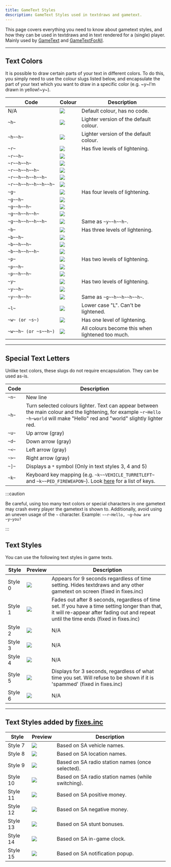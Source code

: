 ```yaml
---
title: GameText Styles
description: GameText Styles used in textdraws and gametext.
---
```


This page covers everything you need to know about gametext styles, and how they can be used in textdraws and in text rendered for a (single) player.
Mainly used by [GameText](../functions/GameTextForPlayer) and [GameTextForAll](../functions/GameTextForAll).

---
  
## Text Colors
It is possible to draw certain parts of your text in different colors. To do this, you simply need to use the colour slugs listed below, and encapsulate the part of your text which you want to draw in a specific color (e.g. \~y\~I'm drawn in yellow!\~y\~).

| Code                 | Colour                                 | Description                                      |
| -------------------- | -------------------------------------- | ------------------------------------------------ |
| N/A                  | ![](https://assets.open.mp/assets/images/gameTextStyles/-.png)      | Default colour, has no code.                     |
| `~h~`                | ![](https://assets.open.mp/assets/images/gameTextStyles/h.png)      | Lighter version of the default colour.           |
| `~h~~h~`             | ![](https://assets.open.mp/assets/images/gameTextStyles/hh.png)     | Lighter version of the default colour.           |
| `~r~`                | ![](https://assets.open.mp/assets/images/gameTextStyles/r.png)      | Has five levels of lightening.                   |
| `~r~~h~`             | ![](https://assets.open.mp/assets/images/gameTextStyles/rh.png)     |                                                  |
| `~r~~h~~h~`          | ![](https://assets.open.mp/assets/images/gameTextStyles/rhh.png)    |                                                  |
| `~r~~h~~h~~h~`       | ![](https://assets.open.mp/assets/images/gameTextStyles/rhhh.png)   |                                                  |
| `~r~~h~~h~~h~~h~`    | ![](https://assets.open.mp/assets/images/gameTextStyles/rhhhh.png)  |                                                  |
| `~r~~h~~h~~h~~h~~h~` | ![](https://assets.open.mp/assets/images/gameTextStyles/rhhhhh.png) |                                                  |
| `~g~`                | ![](https://assets.open.mp/assets/images/gameTextStyles/g.png)      | Has four levels of lightening.                   |
| `~g~~h~`             | ![](https://assets.open.mp/assets/images/gameTextStyles/gh.png)     |                                                  |
| `~g~~h~~h~`          | ![](https://assets.open.mp/assets/images/gameTextStyles/ghh.png)    |                                                  |
| `~g~~h~~h~~h~`       | ![](https://assets.open.mp/assets/images/gameTextStyles/ghhh.png)   |                                                  |
| `~g~~h~~h~~h~~h~`    | ![](https://assets.open.mp/assets/images/gameTextStyles/ghhhh.png)  | Same as `~y~~h~~h~`.                             |
| `~b~`                | ![](https://assets.open.mp/assets/images/gameTextStyles/b.png)      | Has three levels of lightening.                  |
| `~b~~h~`             | ![](https://assets.open.mp/assets/images/gameTextStyles/bh.png)     |                                                  |
| `~b~~h~~h~`          | ![](https://assets.open.mp/assets/images/gameTextStyles/bhh.png)    |                                                  |
| `~b~~h~~h~~h~`       | ![](https://assets.open.mp/assets/images/gameTextStyles/bhhh.png)   |                                                  |
| `~p~`                | ![](https://assets.open.mp/assets/images/gameTextStyles/p.png)      | Has two levels of lightening.                    |
| `~p~~h~`             | ![](https://assets.open.mp/assets/images/gameTextStyles/ph.png)     |                                                  |
| `~p~~h~~h~`          | ![](https://assets.open.mp/assets/images/gameTextStyles/phh.png)    |                                                  |
| `~y~`                | ![](https://assets.open.mp/assets/images/gameTextStyles/y.png)      | Has two levels of lightening.                    |
| `~y~~h~`             | ![](https://assets.open.mp/assets/images/gameTextStyles/yh.png)     |                                                  |
| `~y~~h~~h~`          | ![](https://assets.open.mp/assets/images/gameTextStyles/yhh.png)    | Same as `~g~~h~~h~~h~~h~`.                       |
| `~l~`                | ![](https://assets.open.mp/assets/images/gameTextStyles/l.png)      | Lower case "L".  Can't be lightened.             |
| `~w~ (or ~s~)`       | ![](https://assets.open.mp/assets/images/gameTextStyles/w.png)      | Has one level of lightening.                     |
| `~w~~h~ (or ~s~~h~)` | ![](https://assets.open.mp/assets/images/gameTextStyles/wh.png)     | All colours become this when lightened too much. |

---
  
## Special Text Letters
Unlike text colors, these slugs do not require encapsulation. They can be used as-is.

|  Code  | Description                                                                                                                        |
| ------ | ---------------------------------------------------------------------------------------------------------------------------------- |
| `~n~` | New line                                                                                                                            |
| `~h~` | Turn selected colours lighter.  Text can appear between the main colour and the lightening, for example `~r~Hello ~h~world` will make "Hello" red and "world" slightly lighter red. |
| `~u~` | Up arrow (gray)                                                                                                                     |
| `~d~` | Down arrow (gray)                                                                                                                   |
| `~<~` | Left arrow (gray)                                                                                                                   |
| `~>~` | Right arrow (gray)                                                                                                                  |
| `~]~` | Displays a `*` symbol (Only in text styles 3, 4 and 5)                                                                              |
| `~k~` | Keyboard key mapping (e.g. `~k~~VEHICLE_TURRETLEFT~` and `~k~~PED_FIREWEAPON~`). Look [here](../resources/keys) for a list of keys. |

:::caution

Be careful, using too many text colors or special characters in one gametext may crash every player the gametext is shown to. Additionally, avoid using an uneven usage of the `~` character. Example: `~~r~Hello, ~g~how are ~y~you?`

:::

## Text Styles
You can use the following text styles in game texts.

|  Style  | Preview                                | Description                                                                                                              |
| ------- | -------------------------------------- | ------------------------------------------------------------------------------------------------------------------------ |
| Style 0 | ![](https://assets.open.mp/assets/images/gameTextStyles/style0.png) | Appears for 9 seconds regardless of time setting. Hides textdraws and any other gametext on screen (fixed in fixes.inc)  |
| Style 1 | ![](https://assets.open.mp/assets/images/gameTextStyles/style1.png) | Fades out after 8 seconds, regardless of time set. If you have a time setting longer than that, it will re-appear after fading out and repeat until the time ends (fixed in fixes.inc) |
| Style 2 | ![](https://assets.open.mp/assets/images/gameTextStyles/style2.png) | N/A                                                                                                                      |
| Style 3 | ![](https://assets.open.mp/assets/images/gameTextStyles/style3.png) | N/A                                                                                                                      |
| Style 4 | ![](https://assets.open.mp/assets/images/gameTextStyles/style4.png) | N/A                                                                                                                      |
| Style 5 | ![](https://assets.open.mp/assets/images/gameTextStyles/style5.png) | Displays for 3 seconds, regardless of what time you set. Will refuse to be shown if it is 'spammed' (fixed in fixes.inc) |
| Style 6 | ![](https://assets.open.mp/assets/images/gameTextStyles/style6.png) | N/A                                                                                                                      |

---
  
## Text Styles added by [fixes.inc](https://github.com/pawn-lang/sa-mp-fixes)

|  Style   | Preview                                 | Description                                        |
| -------- | --------------------------------------- | -------------------------------------------------- |
| Style 7  | ![](https://assets.open.mp/assets/images/gameTextStyles/style7.png)  | Based on SA vehicle names.                         |
| Style 8  | ![](https://assets.open.mp/assets/images/gameTextStyles/style8.png)  | Based on SA location names.                        |
| Style 9  | ![](https://assets.open.mp/assets/images/gameTextStyles/style9.png)  | Based on SA radio station names (once selected).   |
| Style 10 | ![](https://assets.open.mp/assets/images/gameTextStyles/style10.png) | Based on SA radio station names (while switching). |
| Style 11 | ![](https://assets.open.mp/assets/images/gameTextStyles/style11.png) | Based on SA positive money.                        |
| Style 12 | ![](https://assets.open.mp/assets/images/gameTextStyles/style12.png) | Based on SA negative money.                        |
| Style 13 | ![](https://assets.open.mp/assets/images/gameTextStyles/style13.png) | Based on SA stunt bonuses.                         |
| Style 14 | ![](https://assets.open.mp/assets/images/gameTextStyles/style14.png) | Based on SA in-game clock.                         |
| Style 15 | ![](https://assets.open.mp/assets/images/gameTextStyles/style15.png) | Based on SA notification popup.                    |
